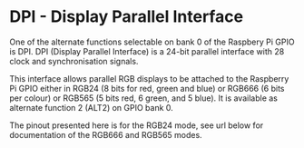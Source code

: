 <!--
---
name: DPI
class: interface
type: pinout
description: Raspberry Pi DPI pins
url: https://www.raspberrypi.org/documentation/hardware/raspberrypi/dpi/
pin:
  'bcm0':
    name: CLK
  'bcm1':
    name: DEN
  'bcm2':
    name: V-SYNC
  'bcm3':
    name: H-SYNC
  'bcm4':
    name: Blue 0
  'bcm5':
    name: Blue 1
  'bcm6':
    name: Blue 2
  'bcm7':
    name: Blue 3
  'bcm8':
    name: Blue 4
  'bcm9':
    name: Blue 5
  'bcm10':
    name: Blue 6
  'bcm11':
    name: Blue 7
  'bcm12':
    name: Green 0
  'bcm13':
    name: Green 1
  'bcm14':
    name: Green 2
  'bcm15':
    name: Green 3
  'bcm16':
    name: Green 4
  'bcm17':
    name: Green 5
  'bcm18':
    name: Green 6
  'bcm19':
    name: Green 7
  'bcm20':
    name: Red 0
  'bcm21':
    name: Red 1
  'bcm22':
    name: Red 2
  'bcm23':
    name: Red 3
  'bcm24':
    name: Red 4
  'bcm25':
    name: Red 5
  'bcm26':
    name: Red 6
  'bcm27':
    name: Red 7
-->
# DPI - Display Parallel Interface

One of the alternate functions selectable on bank 0 of the Raspbery Pi GPIO is DPI. DPI (Display Parallel Interface) is a 24-bit parallel interface with 28 clock and synchronisation signals.

This interface allows parallel RGB displays to be attached to the Raspberry Pi GPIO either in RGB24 (8 bits for red, green and blue) or RGB666 (6 bits per colour) or RGB565 (5 bits red, 6 green, and 5 blue). It is available as alternate function 2 (ALT2) on GPIO bank 0.

The pinout presented here is for the RGB24 mode, see url below for documentation of the RGB666 and RGB565 modes.
